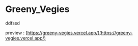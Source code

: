 # Greeny_Vegies
ddfssd

preview : [https://greeny-vegies.vercel.app/](https://greeny-vegies.vercel.app/)
